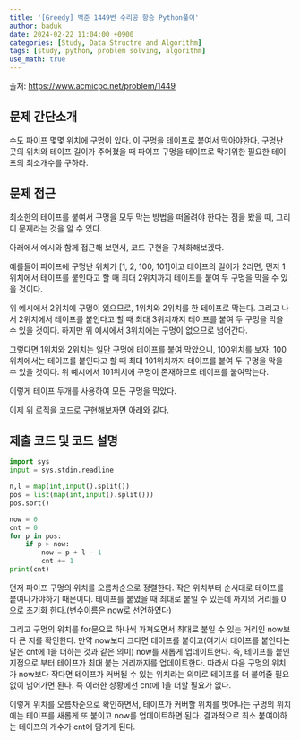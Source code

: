 ```yaml
---
title: '[Greedy] 백준 1449번 수리공 항승 Python풀이'
author: baduk
date: 2024-02-22 11:04:00 +0900
categories: [Study, Data Structre and Algorithm]
tags: [study, python, problem solving, algorithm]
use_math: true
---
```

출처:
<https://www.acmicpc.net/problem/1449>

## 문제 간단소개
수도 파이프 몇몇 위치에 구멍이 있다. 이 구멍을 테이프로 붙여서 막아야한다. 구멍난 곳의 위치와 테이프 길이가 주어졌을 때 파이프 구멍을 테이프로 막기위한 필요한 테이프의 최소개수를 구하라.

## 문제 접근
최소한의 테이프를 붙여서 구멍을 모두 막는 방법을 떠올려야 한다는 점을 봤을 때, 그리디 문제라는 것을 알 수 있다.

아래에서 예시와 함께 접근해 보면서, 코드 구현을 구체화해보겠다.

예를들어 파이프에 구멍난 위치가 [1, 2, 100, 101]이고 테이프의 길이가 2라면, 먼저 1위치에서 테이프를 붙인다고 할 때 최대 2위치까지 테이프를 붙여 두 구멍을 막을 수 있을 것이다.

위 예시에서 2위치에 구멍이 있으므로, 1위치와 2위치를 한 테이프로 막는다. 그리고 나서 2위치에서 테이프를 붙인다고 할 때 최대 3위치까지 테이프를 붙여 두 구멍을 막을 수 있을 것이다. 하지만 위 예시에서 3위치에는 구멍이 없으므로 넘어간다.

그렇다면 1위치와 2위치는 일단 구멍에 테이프를 붙여 막았으니, 100위치를 보자. 100위치에서는 테이프를 붙인다고 할 때 최대 101위치까지 테이프를 붙여 두 구멍을 막을 수 있을 것이다. 위 예시에서 101위치에 구멍이 존재하므로 테이프를 붙여막는다.

이렇게 테이프 두개를 사용하여 모든 구멍을 막았다.

이제 위 로직을 코드로 구현해보자면 아래와 같다.

## 제출 코드 및 코드 설명

```python
import sys
input = sys.stdin.readline

n,l = map(int,input().split())
pos = list(map(int,input().split()))
pos.sort()

now = 0
cnt = 0
for p in pos:
    if p > now:
        now = p + l - 1
        cnt += 1
print(cnt)
```
먼저 파이프 구멍의 위치를 오름차순으로 정렬한다. 작은 위치부터 순서대로 테이프를 붙여나가야하기 때문이다. 테이프를 붙였을 때 최대로 붙일 수 있는데 까지의 거리를 0으로 초기화 한다.(변수이름은 now로 선언하였다)

그리고 구멍의 위치를 for문으로 하나씩 가져오면서 최대로 붙일 수 있는 거리인 now보다 큰 지를 확인한다. 만약 now보다 크다면 테이프를 붙이고(여기서 테이프를 붙인다는 말은 cnt에 1을 더하는 것과 같은 의미) now를 새롭게 업데이트한다. 즉, 테이프를 붙인 지점으로 부터 테이프가 최대 붙는 거리까지를 업데이트한다. 따라서 다음 구멍의 위치가 now보다 작다면 테이프가 커버될 수 있는 위치라는 의미로 테이프를 더 붙여줄 필요없이 넘어가면 된다. 즉 이러한 상황에선 cnt에 1을 더할 필요가 없다.

이렇게 위치를 오름차순으로 확인하면서, 테이프가 커버할 위치를 벗어나는 구멍의 위치에는 테이프를 새롭게 또 붙이고 now를 업데이트하면 된다. 결과적으로 최소 붙여야하는 테이프의 개수가 cnt에 담기게 된다.